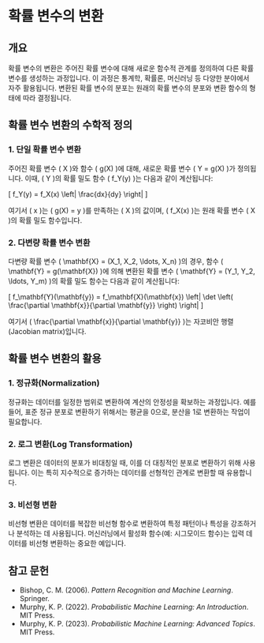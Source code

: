# 확률 변수의 변환

## 개요
확률 변수의 변환은 주어진 확률 변수에 대해 새로운 함수적 관계를 정의하여 다른 확률 변수를 생성하는 과정입니다. 이 과정은 통계학, 확률론, 머신러닝 등 다양한 분야에서 자주 활용됩니다. 변환된 확률 변수의 분포는 원래의 확률 변수의 분포와 변환 함수의 형태에 따라 결정됩니다.

## 확률 변수 변환의 수학적 정의

### 1. 단일 확률 변수 변환
주어진 확률 변수 \( X \)와 함수 \( g(X) \)에 대해, 새로운 확률 변수 \( Y = g(X) \)가 정의됩니다. 이때, \( Y \)의 확률 밀도 함수 \( f_Y(y) \)는 다음과 같이 계산됩니다:

\[
f_Y(y) = f_X(x) \left| \frac{dx}{dy} \right|
\]

여기서 \( x \)는 \( g(X) = y \)를 만족하는 \( X \)의 값이며, \( f_X(x) \)는 원래 확률 변수 \( X \)의 확률 밀도 함수입니다.

### 2. 다변량 확률 변수 변환
다변량 확률 변수 \( \mathbf{X} = (X_1, X_2, \ldots, X_n) \)의 경우, 함수 \( \mathbf{Y} = g(\mathbf{X}) \)에 의해 변환된 확률 변수 \( \mathbf{Y} = (Y_1, Y_2, \ldots, Y_m) \)의 확률 밀도 함수는 다음과 같이 계산됩니다:

\[
f_\mathbf{Y}(\mathbf{y}) = f_\mathbf{X}(\mathbf{x}) \left| \det \left( \frac{\partial \mathbf{x}}{\partial \mathbf{y}} \right) \right|
\]

여기서 \( \frac{\partial \mathbf{x}}{\partial \mathbf{y}} \)는 자코비안 행렬(Jacobian matrix)입니다.

## 확률 변수 변환의 활용

### 1. 정규화(Normalization)
정규화는 데이터를 일정한 범위로 변환하여 계산의 안정성을 확보하는 과정입니다. 예를 들어, 표준 정규 분포로 변환하기 위해서는 평균을 0으로, 분산을 1로 변환하는 작업이 필요합니다.

### 2. 로그 변환(Log Transformation)
로그 변환은 데이터의 분포가 비대칭일 때, 이를 더 대칭적인 분포로 변환하기 위해 사용됩니다. 이는 특히 지수적으로 증가하는 데이터를 선형적인 관계로 변환할 때 유용합니다.

### 3. 비선형 변환
비선형 변환은 데이터를 복잡한 비선형 함수로 변환하여 특정 패턴이나 특성을 강조하거나 분석하는 데 사용됩니다. 머신러닝에서 활성화 함수(예: 시그모이드 함수)는 입력 데이터를 비선형 변환하는 중요한 예입니다.

## 참고 문헌
- Bishop, C. M. (2006). *Pattern Recognition and Machine Learning*. Springer.
- Murphy, K. P. (2022). *Probabilistic Machine Learning: An Introduction*. MIT Press.
- Murphy, K. P. (2023). *Probabilistic Machine Learning: Advanced Topics*. MIT Press.
